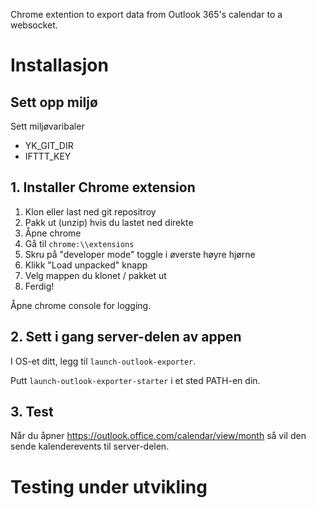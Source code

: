 Chrome extention to export data from Outlook 365's calendar to a websocket.

# Installasjon

## Sett opp miljø

Sett miljøvaribaler

* YK_GIT_DIR
* IFTTT_KEY

## 1. Installer Chrome extension

1. Klon eller last ned git repositroy
2. Pakk ut (unzip) hvis du lastet ned direkte
3. Åpne chrome
4. Gå til  ```chrome:\\extensions```
5. Skru på "developer mode" toggle i øverste høyre hjørne
6. Klikk "Load unpacked" knapp
7. Velg mappen du klonet / pakket ut
8. Ferdig!

Åpne chrome console for logging.

## 2. Sett i gang server-delen av appen

I OS-et ditt, legg til `launch-outlook-exporter`.

Putt `launch-outlook-exporter-starter` i et sted PATH-en din.

## 3. Test

Når du åpner https://outlook.office.com/calendar/view/month så vil den sende kalenderevents til server-delen.

# Testing under utvikling

